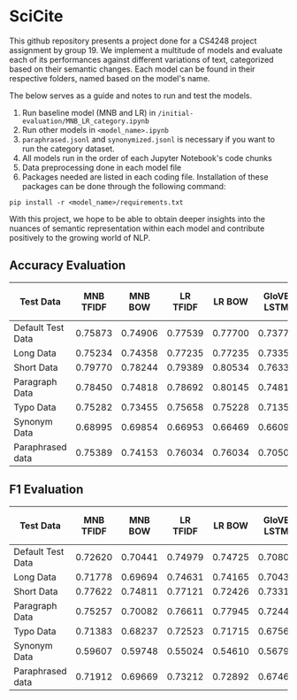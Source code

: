 # SciCite

This github repository presents a project done for a CS4248 project assignment by group 19. We implement a multitude of models and evaluate each of its performances against different variations of text, categorized based on their semantic changes. Each model can be found in their respective folders, named based on the model's name.

The below serves as a guide and notes to run and test the models.

1. Run baseline model (MNB and LR) in `/initial-evaluation/MNB_LR_category.ipynb`
2. Run other models in `<model_name>.ipynb`
3. `paraphrased.jsonl` and `synonymized.jsonl` is necessary if you want to run the category dataset.
4. All models run in the order of each Jupyter Notebook's code chunks
5. Data preprocessing done in each model file
6. Packages needed are listed in each coding file. Installation of these packages can be done through the following command:

```
pip install -r <model_name>/requirements.txt
```
With this project, we hope to be able to obtain deeper insights into the nuances of semantic representation within each model and contribute positively to the growing world of NLP.

## Accuracy Evaluation
| Test Data	| MNB TFIDF	| MNB BOW	| LR TFIDF | LR BOW	| GloVE LSTM	| GloVE CNN	| RoBERTa | ALBERT	| DistilBERT |	BERT-Base, Uncased	| GPT-2|
|-----------|---------|----------|----------|---------|-------------|-----------|---------|---------|-------------|---------------------|------|
| Default Test Data	| 0.75873	| 0.74906	| 0.77539	| 0.77700	| 0.73778	| 0.64804	| 0.83665	| 0.85008	| 0.85277	| 0.84148 | 0.85921 |
| Long Data	| 0.75234	| 0.74358	| 0.77235	| 0.77235	| 0.73358	| 0.64290	| 0.80175	| 0.84615	| 0.85178	| 0.80550 | 0.85428 |
| Short Data|	0.79770 |	0.78244 |	0.79389 |	0.80534 |	0.76336 |	0.67939	| 0.80916	| 0.87405	| 0.85878	| 0.83969 | 0.88931 |
| Paragraph Data | 0.78450 | 0.74818 |	0.78692	| 0.80145	| 0.74818	| 0.64165	| 0.79903	| 0.84998	| 0.85956	| 0.81598 | 0.85714 |
| Typo Data	| 0.75282	| 0.73455	| 0.75658	| 0.75228	| 0.71359	| 0.64105	| 0.79097	| 0.81354	| 0.82751	| 0.79044 | 0.83396 |
| Synonym Data	| 0.68995	| 0.69854	| 0.66953	| 0.66469	| 0.66093	| 0.58517	| 0.76679	| 0.74960	| 0.78076	| 0.75121 | 0.80978 |
| Paraphrased data	| 0.75389	| 0.74153	| 0.76034	| 0.76034	| 0.70500	| 0.63138	| 0.75819	| 0.82805	| 0.82160	| 0.76088 | 0.81730 |

## F1 Evaluation
| Test Data	| MNB TFIDF	| MNB BOW	| LR TFIDF | LR BOW	| GloVE LSTM	| GloVE CNN	| RoBERTa | ALBERT	| DistilBERT |	BERT-Base, Uncased	| GPT-2|
|-----------|---------|----------|----------|---------|-------------|-----------|---------|---------|-------------|---------------------|------|
| Default Test Data	| 0.72620	| 0.70441	| 0.74979	| 0.74725	| 0.70809	| 0.70731	| 0.80087	| 0.83034	| 0.83778	| 0.79672	| 0.84320 |
| Long Data	| 0.71778	| 0.69694	| 0.74631	| 0.74165	| 0.70430	| 0.71177	| 0.75766	| 0.82584	| 0.83607	| 0.75217	| 0.83814 |
| Short Data	| 0.77622	| 0.74811	| 0.77121	| 0.72426	| 0.73319	| 0.66362	| 0.76056	| 0.86011	| 0.85259	| 0.77279	| 0.87797 |
| Paragraph Data	| 0.75257	| 0.70082	| 0.76611	| 0.77945	| 0.72449	| 0.75132	| 0.78419	| 0.82996	| 0.85115	| 0.77961	| 0.84117 |
| Typo Data	| 0.71383	| 0.68237	| 0.72523	| 0.71715	| 0.67565	| 0.67345	| 0.73502	| 0.77306	| 0.80061	| 0.73635	| 0.81445 |
| Synonym Data	| 0.59607	| 0.59748	| 0.55024	| 0.54610	| 0.56793	| 0.46597	| 0.69969	| 0.63794	| 0.70871	| 0.66497	| 0.76672 |
| Paraphrased data	| 0.71912	| 0.69669	| 0.73212	| 0.72892	| 0.67462	| 0.69057	| 0.71023	| 0.80503	| 0.80437	| 0.70852	| 0.79924 |
